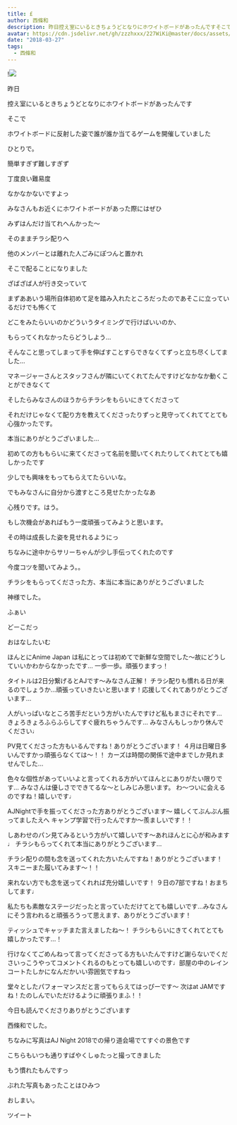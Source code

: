 ```yaml
---
title: £
author: 西條和
description: 昨日控え室にいるときちょうどとなりにホワイトボードがあったんですそこでホワイトボードに反射した姿で誰が誰か当てるゲームを開催してい...
avatar: https://cdn.jsdelivr.net/gh/zzzhxxx/227WiKi@master/docs/assets/photo/avatar/nagomi.jpg
date: "2018-03-27"
tags:
  - 西條和
---
```


!![](https://cdn.jsdelivr.net/gh/zzzhxxx/227WiKi-image@master/blog-image/nagomi-2018-03-27_1.jpg)








昨日






控え室にいるときちょうどとなりにホワイトボードがあったんです








そこで










ホワイトボードに反射した姿で誰が誰か当てるゲームを開催していました







ひとりで。









簡単すぎず難しすぎず








丁度良い難易度









なかなかないですよっ








みなさんもお近くにホワイトボードがあった際にはぜひ










みずはんだけ当てれへんかった〜











そのままチラシ配りへ









他のメンバーとは離れた人ごみにぽつんと置かれ









そこで配ることになりました









ざばざば人が行き交っていて








まずああいう場所自体初めて足を踏み入れたところだったのであそこに立っているだけでも怖くて













どこをみたらいいのかどういうタイミングで行けばいいのか、









もらってくれなかったらどうしよう…








そんなこと思ってしまって手を伸ばすことすらできなくてずっと立ち尽くしてました…









マネージャーさんとスタッフさんが隣にいてくれてたんですけどなかなか動くことができなくて









そしたらみなさんのほうからチラシをもらいにきてくださって








それだけじゃなくて配り方を教えてくださったりずっと見守ってくれててとても心強かったです。








本当にありがとうございました…












初めての方ももらいに来てくださって名前を聞いてくれたりしてくれてとても嬉しかったです










少しでも興味をもってもらえてたらいいな。











でもみなさんに自分から渡すところ見せたかったなあ









心残りです。はう。









もし次機会があればもう一度頑張ってみようと思います。










その時は成長した姿を見せれるようにっ










ちなみに途中からサリーちゃんが少し手伝ってくれたのです










今度コツを聞いてみよう。。












チラシをもらってくださった方、本当に本当にありがとうございました









神様でした。














ふぁい







どーこだっ











おはなしたいむ



ほんとにAnime Japan は私にとっては初めてで新鮮な空間でした〜故にどうしていいかわからなかったです…
一歩一歩。頑張りますっ！





タイトルは2日分繋げるとAJです〜みなさん正解！
チラシ配りも慣れる日が来るのでしょうか…頑張っていきたいと思います！応援してくれてありがとうございます…






人がいっぱいなところ苦手だという方がいたんですけど私もまさにそれです…
きょろきょろふらふらしてすぐ疲れちゃうんです…
みなさんもしっかり休んでください♩







PV見てくださった方もいるんですね！ありがとうございます！
４月は日曜日多いんですかっ頑張らなくては〜！！
カーズは時間の関係で途中までしか見れませんでした…






色々な個性があっていいよと言ってくれる方がいてほんとにありがたい限りです…
みなさんは優しさでできてるな〜としみじみ思います。
わ〜ついに会えるのですね！嬉しいです♩





AJNightで手を振ってくださった方ありがとうございます〜
嬉しくてぶんぶん振ってましたえへ
キャンプ学習で行ったんですか〜羨ましいです！！






しあわせのパン見てみるという方がいて嬉しいです〜あれほんとに心が和みます♩
チラシもらってくれて本当にありがとうございます…




チラシ配りの間も念を送ってくれた方いたんですね！ありがとうございます！
スキニーまた履いてみます〜！！





来れない方でも念を送ってくれれば充分嬉しいです！
９日の7部ですね！おまちしてます♩




私たちも素敵なステージだったと言っていただけてとても嬉しいです…みなさんにそう言われると頑張ろうって思えます、ありがとうございます！




ティッシュでキャッチまた言えましたね〜！
チラシもらいにきてくれてとても嬉しかったです…！





行けなくてごめんねって言ってくださってる方もいたんですけど謝らないでくださいっこうやってコメントくれるのもとっても嬉しいのです♩部屋の中のレインコートたしかになんだかいい雰囲気ですねっ






堂々としたパフォーマンスだと言ってもらえてはっぴーです〜
次はat JAMですね！たのしんでいただけるように頑張りまふ！！






今日も読んでくださりありがとうございます






西條和でした。








ちなみに写真はAJ Night 2018での帰り道会場でてすぐの景色です









こちらもいつも通りすばやくしゅたっと撮ってきました









もう慣れたもんですっ

















ぶれた写真もあったことはひみつ








おしまい。


ツイート



